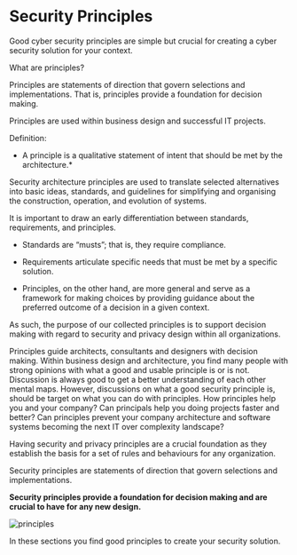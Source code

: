 # Security Principles

Good cyber security principles are simple but crucial for creating a cyber security solution for your context. 

What are principles?

Principles are statements of direction that govern selections and
implementations. That is, principles provide a foundation for decision
making.

Principles are used within business design and successful IT projects.

Definition:

* A principle is a qualitative statement of intent that should be met by
the architecture.*

Security architecture principles are used to translate selected
alternatives into basic ideas, standards, and guidelines for simplifying
and organising the construction, operation, and evolution of systems.

It is important to draw an early differentiation between standards,
requirements, and principles.

*  Standards are “musts”; that is, they require compliance.

*  Requirements articulate specific needs that must be met by a specific
   solution.

*  Principles, on the other hand, are more general and serve as a
   framework for making choices by providing guidance about the
   preferred outcome of a decision in a given context.

As such, the purpose of our collected principles is to support decision
making with regard to security and privacy design within all
organizations.

Principles guide architects, consultants and designers with
decision making. Within business design and architecture, you find many
people with strong opinions with what a good and usable principle is or
is not. Discussion is always good to get a better understanding of each
other mental maps. However, discussions on what a good security
principle is, should be target on what you can do with principles. How
principles help you and your company? Can principals help you doing
projects faster and better? Can principles prevent your company
architecture and software systems becoming the next IT over complexity
landscape?

Having security and privacy principles are a crucial foundation as they
establish the basis for a set of rules and behaviours for any
organization.

Security principles are statements of direction that govern selections
and implementations.

**Security principles provide a foundation for decision making and are crucial to have for any new design.**


![principles](../images/principles.png)
 
In these sections you find good principles to create your security solution.

```{tableofcontents}
```

